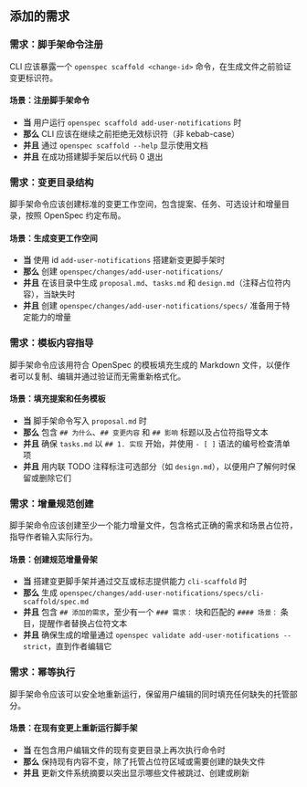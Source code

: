 ## 添加的需求
### 需求：脚手架命令注册
CLI 应该暴露一个 `openspec scaffold <change-id>` 命令，在生成文件之前验证变更标识符。

#### 场景：注册脚手架命令
- **当** 用户运行 `openspec scaffold add-user-notifications` 时
- **那么** CLI 应该在继续之前拒绝无效标识符（非 kebab-case）
- **并且** 通过 `openspec scaffold --help` 显示使用文档
- **并且** 在成功搭建脚手架后以代码 0 退出

### 需求：变更目录结构
脚手架命令应该创建标准的变更工作空间，包含提案、任务、可选设计和增量目录，按照 OpenSpec 约定布局。

#### 场景：生成变更工作空间
- **当** 使用 id `add-user-notifications` 搭建新变更脚手架时
- **那么** 创建 `openspec/changes/add-user-notifications/`
- **并且** 在该目录中生成 `proposal.md`、`tasks.md` 和 `design.md`（注释占位符内容），当缺失时
- **并且** 创建 `openspec/changes/add-user-notifications/specs/` 准备用于特定能力的增量

### 需求：模板内容指导
脚手架命令应该用符合 OpenSpec 的模板填充生成的 Markdown 文件，以便作者可以复制、编辑并通过验证而无需重新格式化。

#### 场景：填充提案和任务模板
- **当** 脚手架命令写入 `proposal.md` 时
- **那么** 包含 `## 为什么`、`## 变更内容` 和 `## 影响` 标题以及占位符指导文本
- **并且** 确保 `tasks.md` 以 `## 1. 实现` 开始，并使用 `- [ ]` 语法的编号检查清单项
- **并且** 用内联 TODO 注释标注可选部分（如 `design.md`），以便用户了解何时保留或删除它们

### 需求：增量规范创建
脚手架命令应该创建至少一个能力增量文件，包含格式正确的需求和场景占位符，指导作者输入实际行为。

#### 场景：创建规范增量骨架
- **当** 搭建变更脚手架并通过交互或标志提供能力 `cli-scaffold` 时
- **那么** 生成 `openspec/changes/add-user-notifications/specs/cli-scaffold/spec.md`
- **并且** 包含 `## 添加的需求`，至少有一个 `### 需求：` 块和匹配的 `#### 场景：` 条目，提醒作者替换占位符文本
- **并且** 确保生成的增量通过 `openspec validate add-user-notifications --strict`，直到作者编辑它

### 需求：幂等执行
脚手架命令应该可以安全地重新运行，保留用户编辑的同时填充任何缺失的托管部分。

#### 场景：在现有变更上重新运行脚手架
- **当** 在包含用户编辑文件的现有变更目录上再次执行命令时
- **那么** 保持现有内容不变，除了托管占位符区域或需要创建的缺失文件
- **并且** 更新文件系统摘要以突出显示哪些文件被跳过、创建或刷新